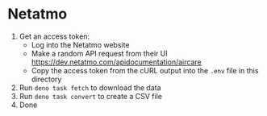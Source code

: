 # Netatmo

1. Get an access token:
   - Log into the Netatmo website
   - Make a random API request from their UI https://dev.netatmo.com/apidocumentation/aircare
   - Copy the access token from the cURL output into the `.env` file in this directory
2. Run `deno task fetch` to download the data
3. Run `deno task convert` to create a CSV file
4. Done
